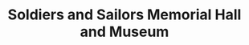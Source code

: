 ---
layout: repo
title: "Soldiers and Sailors Memorial Hall and Museum"
id: 14987
permalink: repos/14987/
---